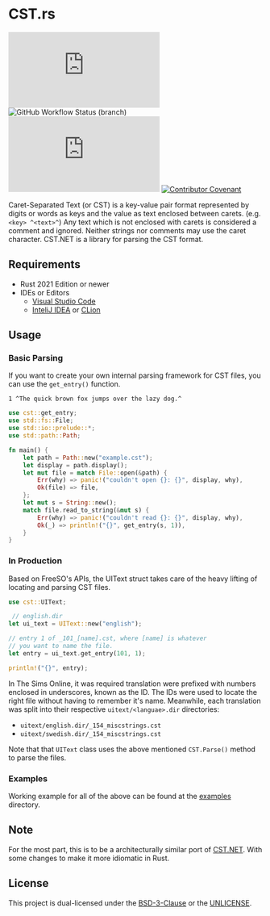 # CST.rs

[![GitHub license](https://img.shields.io/github/license/tonytins/cst.rs)](https://github.com/tonytins/cst.rs/blob/main/LICENSE) ![GitHub Workflow Status (branch)](https://img.shields.io/github/workflow/status/tonytins/cst.rs/Rust/main) ![GitHub commit activity](https://img.shields.io/github/commit-activity/w/tonytins/cst.rs)  [![Contributor Covenant](https://img.shields.io/badge/Contributor%20Covenant-v2.0%20adopted-ff69b4.svg)](code_of_conduct.md)

Caret-Separated Text (or CST) is a key-value pair format represented by digits or words as keys and the value as text enclosed between carets. (e.g. ``<key> ^<text>^``) Any text which is not enclosed with carets is considered a comment and ignored. Neither strings nor comments may use the caret character. CST.NET is a library for parsing the CST format.

## Requirements

- Rust 2021 Edition or newer
- IDEs or Editors
  - [Visual Studio Code](https://code.visualstudio.com/)
  - [InteliJ IDEA](https://www.jetbrains.com/idea/) or [CLion](https://www.jetbrains.com/clion/)

## Usage

### Basic Parsing

If you want to create your own internal parsing framework for CST files, you can use the ``get_entry()`` function.

```text
1 ^The quick brown fox jumps over the lazy dog.^
```

```rust
use cst::get_entry;
use std::fs::File;
use std::io::prelude::*;
use std::path::Path;

fn main() {
    let path = Path::new("example.cst");
    let display = path.display();
    let mut file = match File::open(&path) {
        Err(why) => panic!("couldn't open {}: {}", display, why),
        Ok(file) => file,
    };
    let mut s = String::new();
    match file.read_to_string(&mut s) {
        Err(why) => panic!("couldn't read {}: {}", display, why),
        Ok(_) => println!("{}", get_entry(s, 1)),
    }
}
```

### In Production

Based on FreeSO's APIs, the UIText struct takes care of the heavy lifting of locating and parsing CST files.

```rust
use cst::UIText;

 // english.dir
let ui_text = UIText::new("english");

// entry 1 of _101_[name].cst, where [name] is whatever 
// you want to name the file.
let entry = ui_text.get_entry(101, 1);

println!("{}", entry);
```

In The Sims Online, it was required translation were prefixed with numbers enclosed in underscores, known as the ID. The IDs were used to locate the right file without having to remember it's name. Meanwhile, each translation was split into their respective ``uitext/<languae>.dir`` directories:

- ``uitext/english.dir/_154_miscstrings.cst``
- ``uitext/swedish.dir/_154_miscstrings.cst``

Note that that ``UIText`` class uses the above mentioned ``CST.Parse()`` method to parse the files.

### Examples

Working example for all of the above can be found at the [examples](./examples) directory.

## Note

For the most part, this is to be a architecturally similar port of [CST.NET](https://github.com/tonytins/cst.rs). With some changes to make it more idiomatic in Rust.

## License

This project is dual-licensed under the [BSD-3-Clause](COPYING) or the [UNLICENSE](UNLICENSE).
